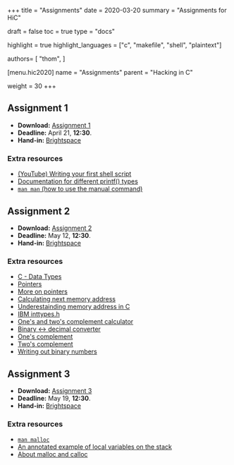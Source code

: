 +++
title = "Assignments"
date = 2020-03-20
summary = "Assignments for HiC"

draft = false
toc = true
type = "docs"

highlight = true
highlight_languages = ["c", "makefile", "shell", "plaintext"]

authors= [
  "thom",
]

[menu.hic2020]
  name = "Assignments"
  parent = "Hacking in C"

weight = 30
+++


## Assignment 1

* **Download:** [Assignment 1](assignment1.pdf)
* **Deadline:** April 21, **12:30**.
* **Hand-in:** [Brightspace][]

### Extra resources

* [(YouTube) Writing your first shell script](https://www.youtube.com/watch?v=eiBVlxxu3so)
* [Documentation for different printf() types](https://icecube.wisc.edu/~dglo/c_class/printf.html)
* [`man man` (how to use the manual command)](https://manpage.me/index.cgi?apropos=0&q=man&sektion=0&manpath=Debian+8.1.0&arch=default&format=html)

## Assignment 2

* **Download:** [Assignment 2](assignment2.pdf)
* **Deadline:** May 12, **12:30**.
* **Hand-in:** [Brightspace][]

### Extra resources

* [C - Data Types](https://www.tutorialspoint.com/cprogramming/c_data_types.htm)
* [Pointers](https://www.codingame.com/playgrounds/14589/how-to-play-with-pointers-in-c/a-pointer-is-a-variable)
* [More on pointers](https://www.cs.yale.edu/homes/aspnes/pinewiki/C(2f)Pointers.html)
* [Calculating next memory address](https://denniskubes.com/2012/08/17/basics-of-memory-addresses-in-c/)
* [Underestainding memory address in C](https://computer.howstuffworks.com/c23.htm)
* [IBM inttypes.h](https://www.ibm.com/support/knowledgecenter/en/SSLTBW_2.1.0/com.ibm.zos.v2r1.bpxbd00/inttyph.htm)
* [One's and two's complement calculator](https://ncalculators.com/digital-computation/1s-2s-complement-calculator.htm)
* [Binary <-> decimal converter](https://www.rapidtables.com/convert/number/binary-to-decimal.html)
* [One's complement](https://www.tutorialspoint.com/one-s-complement)
* [Two's complement](https://www.cs.cornell.edu/~tomf/notes/cps104/twoscomp.html)
* [Writing out binary numbers](https://stackoverflow.com/questions/6373093/how-to-print-binary-number-via-printf)

## Assignment 3

* **Download:** [Assignment 3](assignment3.pdf)
* **Deadline:** May 19, **12:30**.
* **Hand-in:** [Brightspace][]

### Extra resources

* [``man malloc``](http://man7.org/linux/man-pages/man3/malloc.3.html)
* [An annotated example of local variables on the stack](https://www.cs.rutgers.edu/~pxk/419/notes/frames.html)
* [About malloc and calloc](https://books.google.nl/books?id=aOh1DwAAQBAJ&pg=PA118&lpg=PA118&dq=whats+the+maximal+amount+of+heap+i+can+allocate+c+in+one+call&source=bl&ots=s1iwbjALL8&sig=ACfU3U21cvw1ErOOSyxwY3CBl3bhg5blzg&hl=en&sa=X&ved=2ahUKEwi458L3jq7pAhUI2aQKHYvRB48Q6AEwCnoECAYQAQ#v=onepage&q=whats%20the%20maximal%20amount%20of%20heap%20i%20can%20allocate%20c%20in%20one%20call&f=false)

[Brightspace]: https://brightspace.ru.nl/d2l/home/88557
